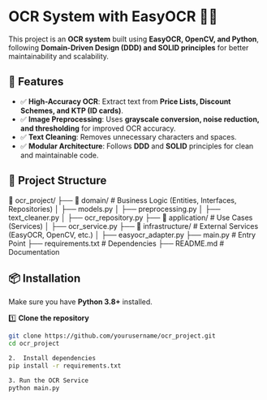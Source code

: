 # OCR System with EasyOCR 📝🚀
This project is an **OCR system** built using **EasyOCR, OpenCV, and Python**, following **Domain-Driven Design (DDD) and SOLID principles** for better maintainability and scalability.

## 📌 Features
- ✅ **High-Accuracy OCR**: Extract text from **Price Lists, Discount Schemes, and KTP (ID cards)**.
- ✅ **Image Preprocessing**: Uses **grayscale conversion, noise reduction, and thresholding** for improved OCR accuracy.
- ✅ **Text Cleaning**: Removes unnecessary characters and spaces.
- ✅ **Modular Architecture**: Follows **DDD** and **SOLID** principles for clean and maintainable code.

## 📂 Project Structure
📂 ocr_project/
├── 📂 domain/              # Business Logic (Entities, Interfaces, Repositories)
│    ├── models.py
│    ├── preprocessing.py
│    ├── text_cleaner.py
│    ├── ocr_repository.py
├── 📂 application/         # Use Cases (Services)
│    ├── ocr_service.py
├── 📂 infrastructure/      # External Services (EasyOCR, OpenCV, etc.)
│    ├── easyocr_adapter.py
├── main.py                 # Entry Point
├── requirements.txt        # Dependencies
├── README.md               # Documentation

## 📦 Installation
Make sure you have **Python 3.8+** installed.

1️⃣ **Clone the repository**
```sh
git clone https://github.com/yourusername/ocr_project.git
cd ocr_project

2.  Install dependencies
pip install -r requirements.txt

3. Run the OCR Service
python main.py
